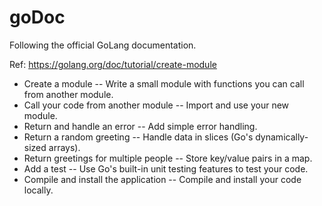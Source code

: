 # goDoc
Following the official GoLang documentation. 

Ref: https://golang.org/doc/tutorial/create-module 

* Create a module -- Write a small module with functions you can call from another module.
* Call your code from another module -- Import and use your new module.
* Return and handle an error -- Add simple error handling.
* Return a random greeting -- Handle data in slices (Go's dynamically-sized arrays).
* Return greetings for multiple people -- Store key/value pairs in a map.
* Add a test -- Use Go's built-in unit testing features to test your code.
* Compile and install the application -- Compile and install your code locally.
